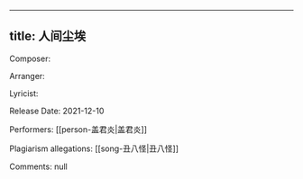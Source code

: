 
---
title: 人间尘埃
---
Composer: 

Arranger: 

Lyricist: 

Release Date: 2021-12-10

Performers: [[person-盖君炎|盖君炎]]

Plagiarism allegations:
[[song-丑八怪|丑八怪]]

Comments:
null

